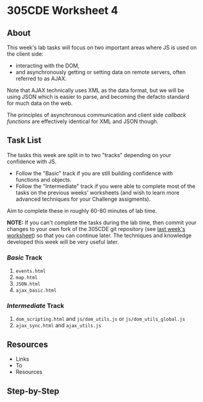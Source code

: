 # 305CDE Worksheet 4

## About

This week's lab tasks will focus on two important areas where JS is used on the client side:

* interacting with the DOM,
* and asynchronously getting or setting data on remote servers, often referred to as AJAX.

Note that AJAX technically uses XML as the data format, but we will be using JSON which is easier to parse, and becoming the defacto standard for much data on the web.

The principles of asynchronous communication and client side _callback functions_ are effectively identical for XML and JSON though.

## Task List

The tasks this week are split in to two "tracks" depending on your confidence with JS.

* Follow the "Basic" track if you are still building confidence with functions and objects.
* Follow the "Intermediate" track if you were able to complete most of the tasks on the previous weeks' worksheets (and wish to learn more advanced techniques for your Challenge assigments).

Aim to complete these in roughly 60-80 minutes of lab time.

**NOTE:** If you can't complete the tasks during the lab time, then commit your changes to your own fork of the 305CDE git repository (see [last week's worksheet](https://gitlab.com/c0lin/305cde/blob/master/labs/week3/worksheet3.md)) so that you can continue later. The techniques and knowledge developed this week will be very useful later. 

### _Basic_ Track

1. `events.html`
2. `map.html`
3. `JSON.html`
4. `ajax_basic.html`

### _Intermediate_ Track

1. `dom_scripting.html` and `js/dom_utils.js` or `js/dom_utils_global.js`
2. `ajax_sync.html` and `ajax_utils.js`

## Resources

* Links
* To
* Resources

## Step-by-Step

